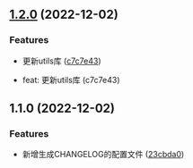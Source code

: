 

## [1.2.0](https://github.com/xfchenju/my-ui2/compare/1.1.0...1.2.0) (2022-12-02)


### Features

* 更新utils库 ([c7c7e43](https://github.com/xfchenju/my-ui2/commit/c7c7e4397437bdbf2ebf426b4f47a74c9e957411))

* feat: 更新utils库 (c7c7e43)

## 1.1.0 (2022-12-02)


### Features

* 新增生成CHANGELOG的配置文件 ([23cbda0](https://github.com/xfchenju/my-ui2/commit/23cbda06df96a43ace153731e6a1a021c21e41b6))